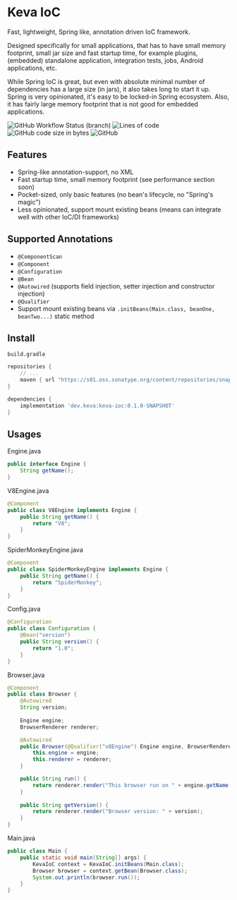 # Keva IoC

Fast, lightweight, Spring like, annotation driven IoC framework.

Designed specifically for small applications, that has to have small memory footprint, small jar size and fast startup time,
for example plugins, (embedded) standalone application, integration tests, jobs, Android applications, etc.

While Spring IoC is great, but even with absolute minimal number of dependencies has a large size (in jars), it also takes long to start it up.
Spring is very opinionated, it's easy to be locked-in Spring ecosystem. Also, it has fairly large memory footprint that is not good for embedded applications.

![GitHub Workflow Status (branch)](https://img.shields.io/github/workflow/status/keva-dev/keva-ioc/Build/master?label=build&style=flat-square)
![Lines of code](https://img.shields.io/tokei/lines/github/keva-dev/keva-ioc?style=flat-square)
![GitHub code size in bytes](https://img.shields.io/github/languages/code-size/keva-dev/keva-ioc?style=flat-square)
![GitHub](https://img.shields.io/github/license/keva-dev/keva-ioc?style=flat-square)

## Features

- Spring-like annotation-support, no XML
- Fast startup time, small memory footprint (see performance section soon)
- Pocket-sized, only basic features (no bean's lifecycle, no "Spring's magic")
- Less opinionated, support mount existing beans (means can integrate well with other IoC/DI frameworks)

## Supported Annotations

- `@ComponentScan`
- `@Component`
- `@Configuration`
- `@Bean`
- `@Autowired` (supports field injection, setter injection and constructor injection)
- `@Qualifier`
- Support mount existing beans via `.initBeans(Main.class, beanOne, beanTwo...)` static method

## Install

`build.gradle`

```groovy
repositories {
    // ...
    maven { url "https://s01.oss.sonatype.org/content/repositories/snapshots" }
}

dependencies {
    implementation 'dev.keva:keva-ioc:0.1.0-SNAPSHOT'
}
```

## Usages

Engine.java

```java
public interface Engine {
    String getName();
}
```

V8Engine.java

```java
@Component
public class V8Engine implements Engine {
    public String getName() {
        return "V8";
    }
}
```

SpiderMonkeyEngine.java

```java
@Component
public class SpiderMonkeyEngine implements Engine {
    public String getName() {
        return "SpiderMonkey";
    }
}
```

Config.java

```java
@Configuration
public class Configuration {
    @Bean("version")
    public String version() {
        return "1.0";
    }
}
```

Browser.java

```java
@Component
public class Browser {
    @Autowired
    String version;
    
    Engine engine;
    BrowserRenderer renderer;

    @Autowired
    public Browser(@Qualifier("v8Engine") Engine engine, BrowserRenderer renderer) {
        this.engine = engine;
        this.renderer = renderer;
    }

    public String run() {
        return renderer.render("This browser run on " + engine.getName());
    }
    
    public String getVersion() {
        return renderer.render("Browser version: " + version);
    }
}
```

Main.java

```java
public class Main {
    public static void main(String[] args) {
        KevaIoC context = KevaIoC.initBeans(Main.class);
        Browser browser = context.getBean(Browser.class);
        System.out.println(browser.run());
    }
}
```
